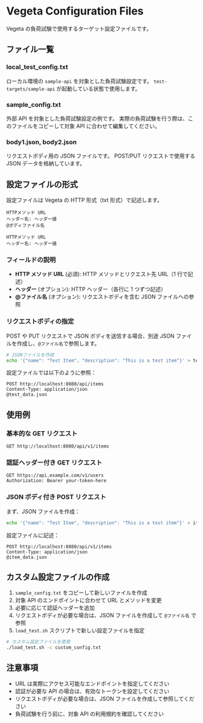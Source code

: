 # Vegeta Configuration Files

Vegeta の負荷試験で使用するターゲット設定ファイルです。

## ファイル一覧

### local_test_config.txt

ローカル環境の `sample-api` を対象とした負荷試験設定です。
`test-targets/sample-api` が起動している状態で使用します。

### sample_config.txt

外部 API を対象とした負荷試験設定の例です。
実際の負荷試験を行う際は、このファイルをコピーして対象 API に合わせて編集してください。

### body1.json, body2.json

リクエストボディ用の JSON ファイルです。
POST/PUT リクエストで使用する JSON データを格納しています。

## 設定ファイルの形式

設定ファイルは Vegeta の HTTP 形式（txt 形式）で記述します。

```
HTTPメソッド URL
ヘッダー名: ヘッダー値
@ボディファイル名

HTTPメソッド URL
ヘッダー名: ヘッダー値
```

### フィールドの説明

- **HTTP メソッド URL** (必須): HTTP メソッドとリクエスト先 URL（1 行で記述）
- **ヘッダー** (オプション): HTTP ヘッダー（各行に 1 つずつ記述）
- **@ファイル名** (オプション): リクエストボディを含む JSON ファイルへの参照

### リクエストボディの指定

POST や PUT リクエストで JSON ボディを送信する場合、別途 JSON ファイルを作成し、`@ファイル名`で参照します。

```bash
# JSONファイルを作成
echo '{"name": "Test Item", "description": "This is a test item"}' > test_data.json
```

設定ファイルでは以下のように参照：

```
POST http://localhost:8080/api/items
Content-Type: application/json
@test_data.json
```

## 使用例

### 基本的な GET リクエスト

```
GET http://localhost:8080/api/v1/items
```

### 認証ヘッダー付き GET リクエスト

```
GET https://api.example.com/v1/users
Authorization: Bearer your-token-here
```

### JSON ボディ付き POST リクエスト

まず、JSON ファイルを作成：

```bash
echo '{"name": "Test Item", "description": "This is a test item"}' > item_data.json
```

設定ファイルに記述：

```
POST http://localhost:8080/api/v1/items
Content-Type: application/json
@item_data.json
```

## カスタム設定ファイルの作成

1. `sample_config.txt` をコピーして新しいファイルを作成
2. 対象 API のエンドポイントに合わせて URL とメソッドを変更
3. 必要に応じて認証ヘッダーを追加
4. リクエストボディが必要な場合は、JSON ファイルを作成して `@ファイル名` で参照
5. `load_test.sh` スクリプトで新しい設定ファイルを指定

```bash
# カスタム設定ファイルを使用
./load_test.sh -c custom_config.txt
```

## 注意事項

- URL は実際にアクセス可能なエンドポイントを指定してください
- 認証が必要な API の場合は、有効なトークンを設定してください
- リクエストボディが必要な場合は、JSON ファイルを作成して参照してください
- 負荷試験を行う前に、対象 API の利用規約を確認してください
